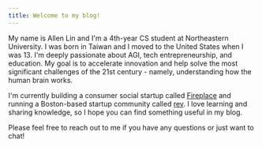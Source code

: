 ```yaml
---
title: Welcome to my blog!
---
```


My name is Allen Lin and I'm a 4th-year CS student at Northeastern University. I was born in Taiwan and I moved to the United States when I was 13. I'm deeply passionate about AGI, tech entrepreneurship, and education. My goal is to accelerate innovation and help solve the most significant challenges of the 21st century - namely, understanding how the human brain works.

I'm currently building a consumer social startup called [Fireplace](https://makefireplace.com) and running a Boston-based startup community called [rev](https://rev.school). I love learning and sharing knowledge, so I hope you can find something useful in my blog.

Please feel free to reach out to me if you have any questions or just want to chat!